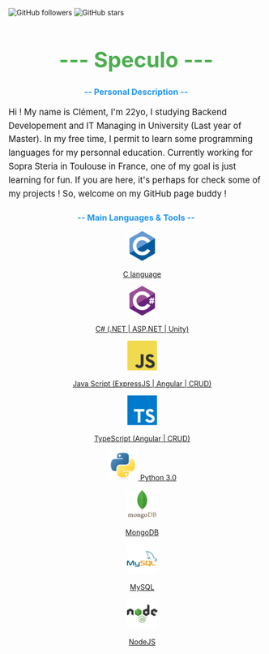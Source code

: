 ![GitHub followers](https://img.shields.io/github/followers/Sp3cul0?label=Follow&style=social)
![GitHub stars](https://img.shields.io/github/stars/Sp3cul0?style=social)

<h1 align="center" style="font-size: 3em; color: #4CAF50;">--- Speculo ---</h1>
<h3 align="center" style="color: #2196F3;">-- Personal Description --</h3>

<p align="left" style="font-size: 1.2em; line-height: 1.6em;">
Hi ! My name is Clément, I'm 22yo, I studying Backend Developement and IT Managing in University (Last year of Master). In my free time, I permit to learn some programming languages for my personnal education. Currently working for Sopra Steria in Toulouse in France, one of my goal is just learning for fun. If you are here, it's perhaps for check some of my projects ! So, welcome on my GitHub page buddy ! 
</p>

<h3 align="center" style="color: #2196F3;">-- Main Languages & Tools --</h3>

<ul align="center"> 
  <a href="https://www.cprogramming.com/" target="_blank" rel="noreferrer"> <img src="https://raw.githubusercontent.com/devicons/devicon/master/icons/c/c-original.svg" alt="c" width="60" height="60"/> <p> C language </p></a>
  <a href="https://www.w3schools.com/cs/" target="_blank" rel="noreferrer"> <img src="https://raw.githubusercontent.com/devicons/devicon/master/icons/csharp/csharp-original.svg" alt="csharp" width="60" height="60"/> <p> C# (.NET | ASP.NET | Unity) </p></a>
  <a href="https://developer.mozilla.org/en-US/docs/Web/JavaScript" target="_blank" rel="noreferrer"> <img src="https://raw.githubusercontent.com/devicons/devicon/master/icons/javascript/javascript-original.svg" alt="javascript" width="60"       height="60"/><p> Java Script (ExpressJS | Angular | CRUD) </p></a>
  <a href="https://www.typescriptlang.org/" target="_blank" rel="noreferrer"> <img src="https://raw.githubusercontent.com/devicons/devicon/master/icons/typescript/typescript-original.svg" alt="typescript" width="60" height="60"/> <p> TypeScript (Angular | CRUD)</p></a> 
  <a href="https://www.python.org" target="_blank" rel="noreferrer"> <img src="https://raw.githubusercontent.com/devicons/devicon/master/icons/python/python-original.svg" alt="python" width="60" height="60"/ <p> Python 3.0 </p> </a>
  <a href="https://www.mongodb.com/" target="_blank" rel="noreferrer"> <img src="https://raw.githubusercontent.com/devicons/devicon/master/icons/mongodb/mongodb-original-wordmark.svg" alt="mongodb" width="60" height="60"/> <p> MongoDB </p> </a>
  <a href="https://www.mysql.com/" target="_blank" rel="noreferrer"> <img src="https://raw.githubusercontent.com/devicons/devicon/master/icons/mysql/mysql-original-wordmark.svg" alt="mysql" width="60" height="60"/> <p> MySQL </p> </a> 
  <a href="https://nodejs.org" target="_blank" rel="noreferrer"> <img src="https://raw.githubusercontent.com/devicons/devicon/master/icons/nodejs/nodejs-original-wordmark.svg" alt="nodejs" width="60" height="60"/> <p> NodeJS </p> </a>
</ul>
